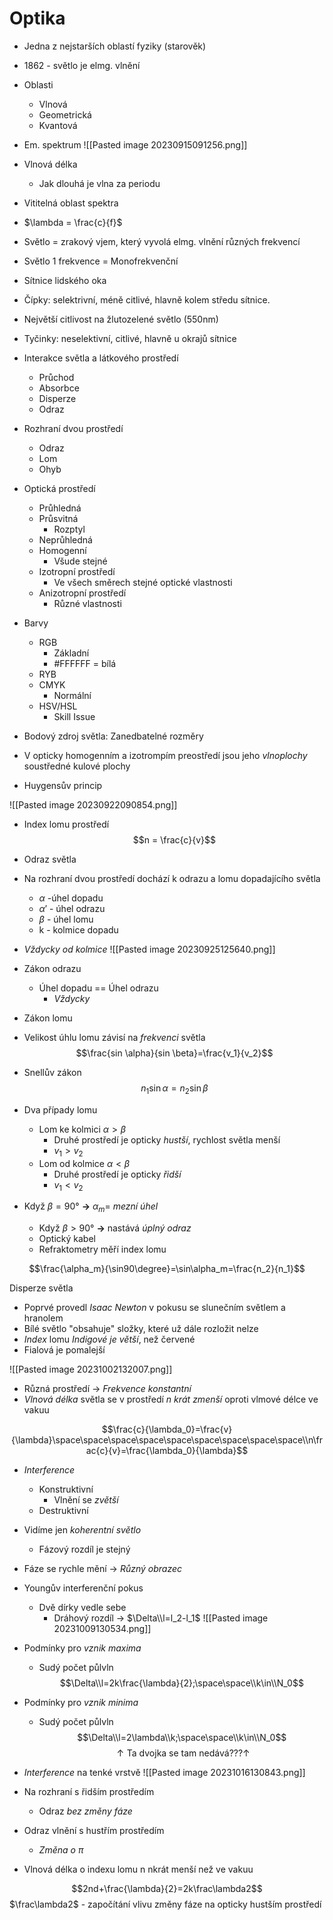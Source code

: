 # Optika
- Jedna z nejstarších oblastí fyziky (starověk)
- 1862 - světlo je elmg. vlnění
- Oblasti
	- Vlnová
	- Geometrická
	- Kvantová
- Em. spektrum
![[Pasted image 20230915091256.png]]
- Vlnová délka
	- Jak dlouhá je vlna za periodu
- Vititelná oblast spektra
- $\lambda = \frac{c}{f}$ 
- Světlo = zrakový vjem, který vyvolá elmg. vlnění různých frekvencí
- Světlo 1 frekvence = Monofrekvenční
- Sítnice lidského oka
- Čípky: selektrivní, méně citlivé, hlavně kolem středu sítnice.
- Největší citlivost na žlutozelené světlo (550nm)
- Tyčinky: neselektivní, citlivé, hlavně u okrajů sítnice
- Interakce světla a látkového prostředí
	- Průchod
	- Absorbce
	- Disperze
	- Odraz
- Rozhraní dvou prostředí
	- Odraz
	- Lom
	- Ohyb
- Optická prostředí
	- Průhledná
	- Průsvitná
		- Rozptyl
	- Neprůhledná
	- Homogenní
		- Všude stejné
	- Izotropní prostředí
		- Ve všech směrech stejné optické vlastnosti
	- Anizotropní prostředí
		- Různé vlastnosti
- Barvy
	- RGB
		- Základní
		- #FFFFFF = bílá
	- RYB
	- CMYK
		- Normální
	- HSV/HSL
		- Skill Issue

- Bodový zdroj světla: Zanedbatelné rozměry
- V opticky homogenním a izotrompím preostředí jsou jeho *vlnoplochy* soustředné kulové plochy
- Huygensův princip

![[Pasted image 20230922090854.png]]

- Index lomu prostředí
$$n = \frac{c}{v}$$
- Odraz světla
- Na rozhraní dvou prostředí dochází k odrazu a lomu dopadajícího světla
	- $\alpha$ -úhel dopadu
	- $\alpha'$ - úhel odrazu
	- $\beta$ - úhel lomu
	- k - kolmice dopadu
- *Vždycky od kolmice*
![[Pasted image 20230925125640.png]]
- Zákon odrazu
	- Úhel dopadu == Úhel odrazu
		- *Vždycky*
- Zákon lomu
- Velikost úhlu lomu závisí na *frekvenci* světla
$$\frac{sin \alpha}{sin \beta}=\frac{v_1}{v_2}$$
- Snellův zákon
$$n_1\sin\alpha=n_2\sin\beta$$
- Dva případy lomu
	- Lom ke kolmici $\alpha>\beta$
		- Druhé prostředí je opticky *hustší*, rychlost světla menší
		- $v_1 > v_2$
	- Lom od kolmice $\alpha<\beta$
		- Druhé prostředí je opticky *řidší*
		- $v_1 < v_2$ 

- Když $\beta=90°$ **->** $\alpha_m =$ *mezní úhel*
	- Když $\beta>90°$ **->** nastává *úplný odraz*
	- Optický kabel
	- Refraktometry měří index lomu

$$\frac{\alpha_m}{\sin90\degree}=\sin\alpha_m=\frac{n_2}{n_1}$$

Disperze světla
- Poprvé provedl *Isaac Newton* v pokusu se slunečním světlem a hranolem
- Bílé světlo "obsahuje" složky, které už dále rozložit nelze
- *Index* lomu *Indigové je větší*, než červené
- Fialová je pomalejší

![[Pasted image 20231002132007.png]]

- Různá prostředí -> *Frekvence konstantní*
- *Vlnová délka* světla se v prostředí *n krát zmenší* oproti vlmové délce ve vakuu

$$\frac{c}{\lambda_0}=\frac{v}{\lambda}\space\space\space\space\space\space\space\space\space\\n\frac{c}{v}=\frac{\lambda_0}{\lambda}$$
- *Interference*
	- Konstruktivní
		- Vlnění se *zvětší*
	- Destruktivní
- Vidíme jen *koherentní světlo*
	- Fázový rozdíl je stejný
- Fáze se rychle mění -> *Různý obrazec*
- Youngův interferenční pokus
	- Dvě dírky vedle sebe
		- Dráhový rozdíl -> $\Delta\\l=l_2-l_1$
![[Pasted image 20231009130534.png]]
- Podmínky pro *vznik maxima*
	- Sudý počet půlvln
$$\Delta\\l=2k\frac{\lambda}{2};\space\space\\k\in\\N_0$$
- Podmínky pro *vznik minima*
	- Sudý počet půlvln
$$\Delta\\l=2\lambda\\k;\space\space\\k\in\\N_0$$
$$\uparrow\text{Ta dvojka se tam nedává???}\uparrow$$

- *Interference* na tenké vrstvě
![[Pasted image 20231016130843.png]]
- Na rozhraní s řidším prostředím
	- Odraz *bez změny fáze*
- Odraz vlnění s hustřím prostředím
	- *Změna o $\pi$*
- Vlnová délka o indexu lomu n nkrát menší než ve vakuu

$$2nd+\frac{\lambda}{2}=2k\frac\lambda2$$
$\frac\lambda2$ - započítání vlivu změny fáze na opticky hustším prostředí
